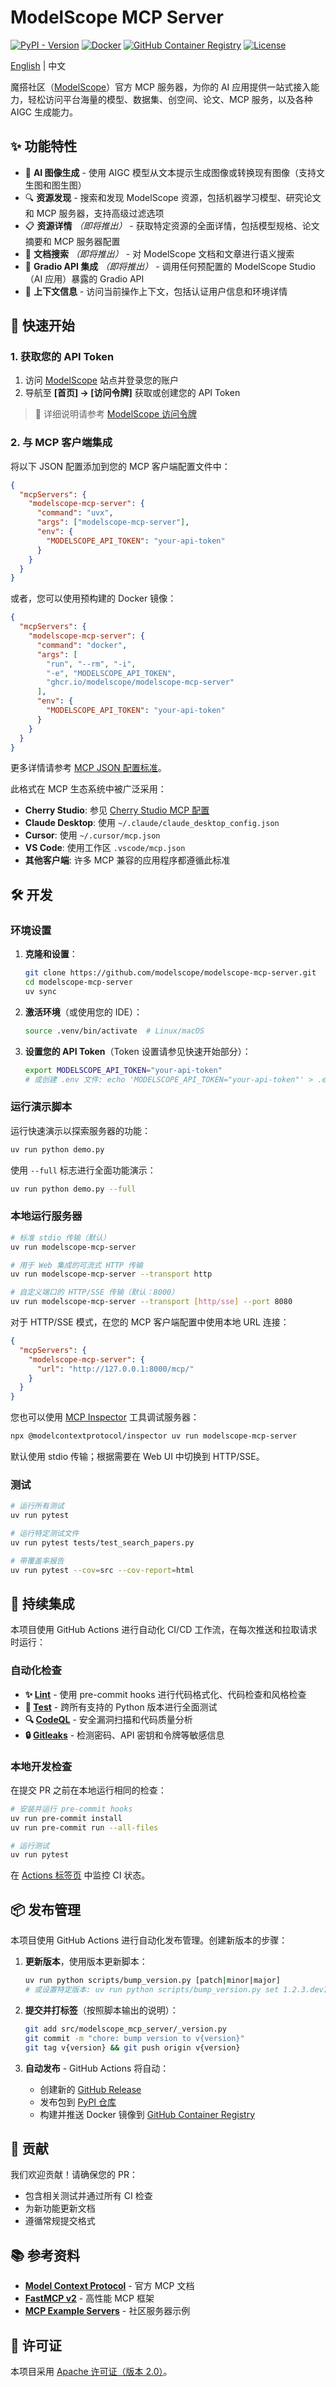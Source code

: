# ModelScope MCP Server

[![PyPI - Version](https://img.shields.io/pypi/v/modelscope-mcp-server.svg)](https://pypi.org/project/modelscope-mcp-server)
[![Docker](https://img.shields.io/badge/docker-supported-blue?logo=docker)](https://github.com/modelscope/modelscope-mcp-server/blob/main/Dockerfile)
[![GitHub Container Registry](https://img.shields.io/badge/container-registry-blue?logo=github)](https://github.com/modelscope/modelscope-mcp-server/pkgs/container/modelscope-mcp-server)
[![License](https://img.shields.io/github/license/modelscope/modelscope-mcp-server.svg)](https://github.com/modelscope/modelscope-mcp-server/blob/main/LICENSE)

[English](README.md) | 中文

魔搭社区（[ModelScope](https://modelscope.cn)）官方 MCP 服务器，为你的 AI 应用提供一站式接入能力，轻松访问平台海量的模型、数据集、创空间、论文、MCP 服务，以及各种 AIGC 生成能力。

## ✨ 功能特性

- 🎨 **AI 图像生成** - 使用 AIGC 模型从文本提示生成图像或转换现有图像（支持文生图和图生图）
- 🔍 **资源发现** - 搜索和发现 ModelScope 资源，包括机器学习模型、研究论文和 MCP 服务器，支持高级过滤选项
- 📋 **资源详情** _（即将推出）_ - 获取特定资源的全面详情，包括模型规格、论文摘要和 MCP 服务器配置
- 📖 **文档搜索** _（即将推出）_ - 对 ModelScope 文档和文章进行语义搜索
- 🚀 **Gradio API 集成** _（即将推出）_ - 调用任何预配置的 ModelScope Studio（AI 应用）暴露的 Gradio API
- 🔐 **上下文信息** - 访问当前操作上下文，包括认证用户信息和环境详情

## 🚀 快速开始

### 1. 获取您的 API Token

1. 访问 [ModelScope](https://modelscope.cn/home) 站点并登录您的账户
2. 导航至 **[首页] → [访问令牌]** 获取或创建您的 API Token

> 📖 详细说明请参考 [ModelScope 访问令牌](https://modelscope.cn/docs/accounts/token)

### 2. 与 MCP 客户端集成

将以下 JSON 配置添加到您的 MCP 客户端配置文件中：

```json
{
  "mcpServers": {
    "modelscope-mcp-server": {
      "command": "uvx",
      "args": ["modelscope-mcp-server"],
      "env": {
        "MODELSCOPE_API_TOKEN": "your-api-token"
      }
    }
  }
}
```

或者，您可以使用预构建的 Docker 镜像：

```json
{
  "mcpServers": {
    "modelscope-mcp-server": {
      "command": "docker",
      "args": [
        "run", "--rm", "-i",
        "-e", "MODELSCOPE_API_TOKEN",
        "ghcr.io/modelscope/modelscope-mcp-server"
      ],
      "env": {
        "MODELSCOPE_API_TOKEN": "your-api-token"
      }
    }
  }
}
```

更多详情请参考 [MCP JSON 配置标准](https://gofastmcp.com/integrations/mcp-json-configuration#mcp-json-configuration-standard)。

此格式在 MCP 生态系统中被广泛采用：

- **Cherry Studio**: 参见 [Cherry Studio MCP 配置](https://docs.cherry-ai.com/advanced-basic/mcp/config)
- **Claude Desktop**: 使用 `~/.claude/claude_desktop_config.json`
- **Cursor**: 使用 `~/.cursor/mcp.json`
- **VS Code**: 使用工作区 `.vscode/mcp.json`
- **其他客户端**: 许多 MCP 兼容的应用程序都遵循此标准

## 🛠️ 开发

### 环境设置

1. **克隆和设置**：

   ```bash
   git clone https://github.com/modelscope/modelscope-mcp-server.git
   cd modelscope-mcp-server
   uv sync
   ```

2. **激活环境**（或使用您的 IDE）：

   ```bash
   source .venv/bin/activate  # Linux/macOS
   ```

3. **设置您的 API Token**（Token 设置请参见快速开始部分）：

   ```bash
   export MODELSCOPE_API_TOKEN="your-api-token"
   # 或创建 .env 文件: echo 'MODELSCOPE_API_TOKEN="your-api-token"' > .env
   ```

### 运行演示脚本

运行快速演示以探索服务器的功能：

```bash
uv run python demo.py
```

使用 `--full` 标志进行全面功能演示：

```bash
uv run python demo.py --full
```

### 本地运行服务器

```bash
# 标准 stdio 传输（默认）
uv run modelscope-mcp-server

# 用于 Web 集成的可流式 HTTP 传输
uv run modelscope-mcp-server --transport http

# 自定义端口的 HTTP/SSE 传输（默认：8000）
uv run modelscope-mcp-server --transport [http/sse] --port 8080
```

对于 HTTP/SSE 模式，在您的 MCP 客户端配置中使用本地 URL 连接：

```json
{
  "mcpServers": {
    "modelscope-mcp-server": {
      "url": "http://127.0.0.1:8000/mcp/"
    }
  }
}
```

您也可以使用 [MCP Inspector](https://github.com/modelcontextprotocol/inspector) 工具调试服务器：

```bash
npx @modelcontextprotocol/inspector uv run modelscope-mcp-server
```

默认使用 stdio 传输；根据需要在 Web UI 中切换到 HTTP/SSE。

### 测试

```bash
# 运行所有测试
uv run pytest

# 运行特定测试文件
uv run pytest tests/test_search_papers.py

# 带覆盖率报告
uv run pytest --cov=src --cov-report=html
```

## 🔄 持续集成

本项目使用 GitHub Actions 进行自动化 CI/CD 工作流，在每次推送和拉取请求时运行：

### 自动化检查

- **✨ [Lint](https://github.com/modelscope/modelscope-mcp-server/actions/workflows/lint.yml)** - 使用 pre-commit hooks 进行代码格式化、代码检查和风格检查
- **🧪 [Test](https://github.com/modelscope/modelscope-mcp-server/actions/workflows/test.yml)** - 跨所有支持的 Python 版本进行全面测试
- **🔍 [CodeQL](https://github.com/modelscope/modelscope-mcp-server/actions/workflows/codeql.yml)** - 安全漏洞扫描和代码质量分析
- **🔒 [Gitleaks](https://github.com/modelscope/modelscope-mcp-server/actions/workflows/gitleaks.yml)** - 检测密码、API 密钥和令牌等敏感信息

### 本地开发检查

在提交 PR 之前在本地运行相同的检查：

```bash
# 安装并运行 pre-commit hooks
uv run pre-commit install
uv run pre-commit run --all-files

# 运行测试
uv run pytest
```

在 [Actions 标签页](https://github.com/modelscope/modelscope-mcp-server/actions) 中监控 CI 状态。

## 📦 发布管理

本项目使用 GitHub Actions 进行自动化发布管理。创建新版本的步骤：

1. **更新版本**，使用版本更新脚本：

   ```bash
   uv run python scripts/bump_version.py [patch|minor|major]
   # 或设置特定版本: uv run python scripts/bump_version.py set 1.2.3.dev1
   ```

2. **提交并打标签**（按照脚本输出的说明）：

   ```bash
   git add src/modelscope_mcp_server/_version.py
   git commit -m "chore: bump version to v{version}"
   git tag v{version} && git push origin v{version}
   ```

3. **自动发布** - GitHub Actions 将自动：
   - 创建新的 [GitHub Release](https://github.com/modelscope/modelscope-mcp-server/releases)
   - 发布包到 [PyPI 仓库](https://pypi.org/project/modelscope-mcp-server/)
   - 构建并推送 Docker 镜像到 [GitHub Container Registry](https://github.com/modelscope/modelscope-mcp-server/pkgs/container/modelscope-mcp-server)

## 🤝 贡献

我们欢迎贡献！请确保您的 PR：

- 包含相关测试并通过所有 CI 检查
- 为新功能更新文档
- 遵循常规提交格式

## 📚 参考资料

- **[Model Context Protocol](https://modelcontextprotocol.io/)** - 官方 MCP 文档
- **[FastMCP v2](https://github.com/jlowin/fastmcp)** - 高性能 MCP 框架
- **[MCP Example Servers](https://github.com/modelcontextprotocol/servers)** - 社区服务器示例

## 📜 许可证

本项目采用 [Apache 许可证（版本 2.0）](LICENSE)。
